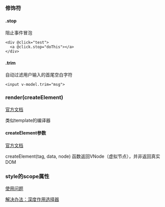 ### 修饰符

#### .stop

阻止事件冒泡

    <div @click="test">
      <a @click.stop="doThis"></a>
    </div>

#### .trim

自动过滤用户输入的首尾空白字符

    <input v-model.trim="msg">

### render(createElement)

[官方文档](https://cn.vuejs.org/v2/guide/render-function.html)

类似template的编译器

#### createElement参数

[官方文档](https://cn.vuejs.org/v2/guide/render-function.html#createElement-参数)

createElement(tag, data, node) 函数返回VNode（虚拟节点），并非返回真实DOM

### style的scope属性

[使用问题](https://segmentfault.com/a/1190000012184604#articleHeader10)

[解决办法：深度作用选择器](https://vue-loader.vuejs.org/zh/guide/scoped-css.html#深度作用选择器)
